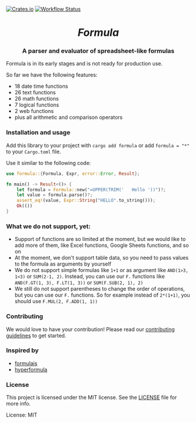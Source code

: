 [![Crates.io](https://img.shields.io/crates/v/formula.svg)](https://crates.io/crates/formula)
[![Workflow Status](https://github.com/omid/formula/workflows/ci/badge.svg)](https://github.com/omid/formula/actions?query=workflow%3A%22ci%22)

<h1 align="center"><em>Formula</em></h1>

<h3 align="center">
  A parser and evaluator of spreadsheet-like formulas
</h3>

Formula is in its early stages and is not ready for production use.

So far we have the following features:

- 18 date time functions
- 26 text functions
- 26 math functions
- 7 logical functions
- 2 web functions
- plus all arithmetic and comparison operators

### Installation and usage

Add this library to your project with `cargo add formula` or add `formula = "*"` to your `Cargo.toml` file.

Use it similar to the following code:

```rust
use formula::{Formula, Expr, error::Error, Result};

fn main() -> Result<()> {
    let formula = Formula::new("=UPPER(TRIM('   Hello '))")?;
    let value = formula.parse()?;
    assert_eq!(value, Expr::String("HELLO".to_string()));
    Ok(())
}
```

### What we do not support, yet:

- Support of functions are so limited at the moment, but we would like to add more of them, like Excel functions, Google Sheets functions, and so on
- At the moment, we don't support table data, so you need to pass values to the formula as arguments by yourself
- We do not support simple formulas like `1+1` or as argument like `AND(1>3, 1<3)` or `SUM(2-1, 2)`. Instead, you can use our `F.` functions like `AND(F.GT(1, 3), F.LT(1, 3))` or `SUM(F.SUB(2, 1), 2)`
- We still do not support parentheses to change the order of operations, but you can use our `F.` functions. So for example instead of `2*(1+1)`, you should use `F.MUL(2, F.ADD(1, 1))`

### Contributing

We would love to have your contribution! Please read our [contributing guidelines](CONTRIBUTING.md) to get started.

### Inspired by

- [formulajs](https://github.com/formulajs/formulajs)
- [hyperformula](https://github.com/handsontable/hyperformula)

### License

This project is licensed under the MIT license. See the [LICENSE](LICENSE.md) file for more info.

License: MIT
